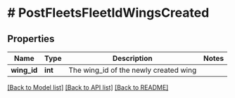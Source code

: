 # # PostFleetsFleetIdWingsCreated

## Properties

Name | Type | Description | Notes
------------ | ------------- | ------------- | -------------
**wing_id** | **int** | The wing_id of the newly created wing | 

[[Back to Model list]](../../README.md#documentation-for-models) [[Back to API list]](../../README.md#documentation-for-api-endpoints) [[Back to README]](../../README.md)


